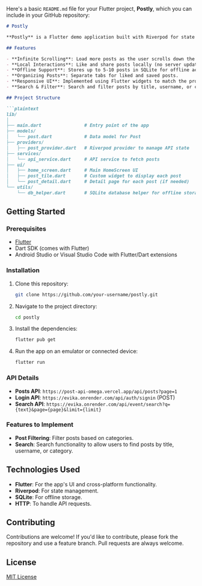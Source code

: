 Here's a basic `README.md` file for your Flutter project, **Postly**, which you can include in your GitHub repository:

```markdown
# Postly

**Postly** is a Flutter demo application built with Riverpod for state management. It is a social feed app that fetches posts from an API, supports infinite scrolling, and has features for local interactions like liking, commenting, and sharing posts. The app also supports offline storage for posts.

## Features

- **Infinite Scrolling**: Load more posts as the user scrolls down the list.
- **Local Interactions**: Like and share posts locally (no server update).
- **Offline Support**: Stores up to 5-10 posts in SQLite for offline access.
- **Organizing Posts**: Separate tabs for liked and saved posts.
- **Responsive UI**: Implemented using Flutter widgets to match the provided design.
- **Search & Filter**: Search and filter posts by title, username, or category.

## Project Structure

```plaintext
lib/
│
├── main.dart                # Entry point of the app
├── models/
│   └── post.dart            # Data model for Post
├── providers/
│   ├── post_provider.dart   # Riverpod provider to manage API state
├── services/
│   └── api_service.dart     # API service to fetch posts
├── ui/
│   ├── home_screen.dart     # Main HomeScreen UI
│   ├── post_tile.dart       # Custom widget to display each post
│   └── post_detail.dart     # Detail page for each post (if needed)
└── utils/
    └── db_helper.dart       # SQLite database helper for offline storage
```

## Getting Started

### Prerequisites

- [Flutter](https://flutter.dev/docs/get-started/install)
- Dart SDK (comes with Flutter)
- Android Studio or Visual Studio Code with Flutter/Dart extensions

### Installation

1. Clone this repository:

   ```bash
   git clone https://github.com/your-username/postly.git
   ```

2. Navigate to the project directory:

   ```bash
   cd postly
   ```

3. Install the dependencies:

   ```bash
   flutter pub get
   ```

4. Run the app on an emulator or connected device:

   ```bash
   flutter run
   ```

### API Details

- **Posts API**: `https://post-api-omega.vercel.app/api/posts?page=1`
- **Login API**: `https://evika.onrender.com/api/auth/signin` (POST)
- **Search API**: `https://evika.onrender.com/api/event/search?q={text}&page={page}&limit={limit}`

### Features to Implement

- **Post Filtering**: Filter posts based on categories.
- **Search**: Search functionality to allow users to find posts by title, username, or category.

## Technologies Used

- **Flutter**: For the app's UI and cross-platform functionality.
- **Riverpod**: For state management.
- **SQLite**: For offline storage.
- **HTTP**: To handle API requests.
  
<!-- ## Screenshots -->

<!-- [Add screenshots of the app once it's up and running.] -->

## Contributing

Contributions are welcome! If you'd like to contribute, please fork the repository and use a feature branch. Pull requests are always welcome.

## License

[MIT License](LICENSE)

```
